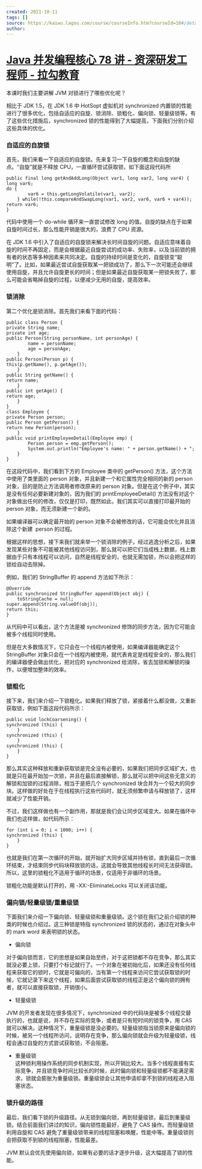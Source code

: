 ```yaml
---
created: 2021-10-11
tags: []
source: https://kaiwu.lagou.com/course/courseInfo.htm?courseId=16#/detail/pc?id=238
author: 
---
```


# [Java 并发编程核心 78 讲 - 资深研发工程师 - 拉勾教育](https://kaiwu.lagou.com/course/courseInfo.htm?courseId=16#/detail/pc?id=238)


本课时我们主要讲解 JVM 对锁进行了哪些优化呢？

相比于 JDK 1.5，在 JDK 1.6 中 HotSopt 虚拟机对 synchronized 内置锁的性能进行了很多优化，包括自适应的自旋、锁消除、锁粗化、偏向锁、轻量级锁等。有了这些优化措施后，synchronized 锁的性能得到了大幅提高，下面我们分别介绍这些具体的优化。

### 自适应的自旋锁

首先，我们来看一下自适应的自旋锁。先来复习一下自旋的概念和自旋的缺点。“自旋”就是不释放 CPU，一直循环尝试获取锁，如下面这段代码所

```
public final long getAndAddLong(Object var1, long var2, long var4) {
long var6;
do {
        var6 = this.getLongVolatile(var1, var2);
    } while(!this.compareAndSwapLong(var1, var2, var6, var6 + var4));
return var6;
}
```

代码中使用一个 do-while 循环来一直尝试修改 long 的值。自旋的缺点在于如果自旋时间过长，那么性能开销是很大的，浪费了 CPU 资源。

在 JDK 1.6 中引入了自适应的自旋锁来解决长时间自旋的问题。自适应意味着自旋的时间不再固定，而是会根据最近自旋尝试的成功率、失败率，以及当前锁的拥有者的状态等多种因素来共同决定。自旋的持续时间是变化的，自旋锁变“聪明”了。比如，如果最近尝试自旋获取某一把锁成功了，那么下一次可能还会继续使用自旋，并且允许自旋更长的时间；但是如果最近自旋获取某一把锁失败了，那么可能会省略掉自旋的过程，以便减少无用的自旋，提高效率。

### 锁消除

第二个优化是锁消除。首先我们来看下面的代码：

```
public class Person {
private String name;
private int age;
public Person(String personName, int personAge) {
        name = personName;
        age = personAge;
    }
public Person(Person p) {
this(p.getName(), p.getAge());
    }
public String getName() {
return name;
    }
public int getAge() {
return age;
    }
}
class Employee {
private Person person;
public Person getPerson() {
return new Person(person);
    }
public void printEmployeeDetail(Employee emp) {
        Person person = emp.getPerson();
        System.out.println("Employee's name: " + person.getName() + "; age: " + person.getAge());
    }
}
```

在这段代码中，我们看到下方的 Employee 类中的 getPerson() 方法，这个方法中使用了类里面的 person 对象，并且新建一个和它属性完全相同的新的 person 对象，目的是防止方法调用者修改原来的 person 对象。但是在这个例子中，其实是没有任何必要新建对象的，因为我们的 printEmployeeDetail() 方法没有对这个对象做出任何的修改，仅仅是打印，既然如此，我们其实可以直接打印最开始的 person 对象，而无须新建一个新的。

如果编译器可以确定最开始的 person 对象不会被修改的话，它可能会优化并且消除这个新建  person 的过程。

根据这样的思想，接下来我们就来举一个锁消除的例子，经过逃逸分析之后，如果发现某些对象不可能被其他线程访问到，那么就可以把它们当成栈上数据，栈上数据由于只有本线程可以访问，自然是线程安全的，也就无需加锁，所以会把这样的锁给自动去除掉。

例如，我们的 StringBuffer 的 append 方法如下所示：

```
@Override
public synchronized StringBuffer append(Object obj) {
    toStringCache = null;
super.append(String.valueOf(obj));
return this;
}
```

从代码中可以看出，这个方法是被 synchronized 修饰的同步方法，因为它可能会被多个线程同时使用。

但是在大多数情况下，它只会在一个线程内被使用，如果编译器能确定这个 StringBuffer 对象只会在一个线程内被使用，就代表肯定是线程安全的，那么我们的编译器便会做出优化，把对应的 synchronized 给消除，省去加锁和解锁的操作，以便增加整体的效率。

### 锁粗化

接下来，我们来介绍一下锁粗化。如果我们释放了锁，紧接着什么都没做，又重新获取锁，例如下面这段代码所示：

```
public void lockCoarsening() {
synchronized (this) {
    }
synchronized (this) {
    }
synchronized (this) {
    }
}
```

那么其实这种释放和重新获取锁是完全没有必要的，如果我们把同步区域扩大，也就是只在最开始加一次锁，并且在最后直接解锁，那么就可以把中间这些无意义的解锁和加锁的过程消除，相当于是把几个 synchronized 块合并为一个较大的同步块。这样做的好处在于在线程执行这些代码时，就无须频繁申请与释放锁了，这样就减少了性能开销。

不过，我们这样做也有一个副作用，那就是我们会让同步区域变大。如果在循环中我们也这样做，如代码所示：

```
for (int i = 0; i < 1000; i++) {
synchronized (this) {
    }
}
```

也就是我们在第一次循环的开始，就开始扩大同步区域并持有锁，直到最后一次循环结束，才结束同步代码块释放锁的话，这就会导致其他线程长时间无法获得锁。所以，这里的锁粗化不适用于循环的场景，仅适用于非循环的场景。

锁粗化功能是默认打开的，用 -XX:-EliminateLocks 可以关闭该功能。

### 偏向锁/轻量级锁/重量级锁

下面我们来介绍一下偏向锁、轻量级锁和重量级锁。这个锁在我们之前介绍锁的种类的时候也介绍过。这三种锁是特指 synchronized 锁的状态的，通过在对象头中的 mark word 来表明锁的状态。

-   偏向锁
    

对于偏向锁而言，它的思想是如果自始至终，对于这把锁都不存在竞争，那么其实就没必要上锁，只要打个标记就行了。一个对象在被初始化后，如果还没有任何线程来获取它的锁时，它就是可偏向的，当有第一个线程来访问它尝试获取锁的时候，它就记录下来这个线程，如果后面尝试获取锁的线程正是这个偏向锁的拥有者，就可以直接获取锁，开销很小。

-   轻量级锁
    

JVM 的开发者发现在很多情况下，synchronized 中的代码块是被多个线程交替执行的，也就是说，并不存在实际的竞争，或者是只有短时间的锁竞争，用 CAS 就可以解决。这种情况下，重量级锁是没必要的。轻量级锁指当锁原来是偏向锁的时候，被另一个线程所访问，说明存在竞争，那么偏向锁就会升级为轻量级锁，线程会通过自旋的方式尝试获取锁，不会阻塞。

-   重量级锁  
    这种锁利用操作系统的同步机制实现，所以开销比较大。当多个线程直接有实际竞争，并且锁竞争时间比较长的时候，此时偏向锁和轻量级锁都不能满足需求，锁就会膨胀为重量级锁。重量级锁会让其他申请却拿不到锁的线程进入阻塞状态。
    

### 锁升级的路径

最后，我们看下锁的升级路径。从无锁到偏向锁，再到轻量级锁，最后到重量级锁。结合前面我们讲过的知识，偏向锁性能最好，避免了 CAS 操作。而轻量级锁利用自旋和 CAS 避免了重量级锁带来的线程阻塞和唤醒，性能中等。重量级锁则会把获取不到锁的线程阻塞，性能最差。

JVM 默认会优先使用偏向锁，如果有必要的话才逐步升级，这大幅提高了锁的性能。
